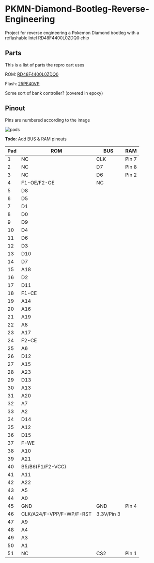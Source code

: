 # PKMN-Diamond-Bootleg-Reverse-Engineering

Project for reverse engineering a Pokemon Diamond bootleg with a reflashable Intel RD48F4400L0ZDQ0 chip


## Parts

This is a list of parts the repro cart uses


ROM: [RD48F4400L0ZDQ0](https://github.com/HDR/Datasheets/blob/master/RD48F4400L0ZDQ0.pdf)

Flash: [25PE40VP](https://github.com/HDR/Datasheets/blob/master/M25PE40.pdf)

Some sort of bank controller? (covered in epoxy)


## Pinout

Pins are numbered according to the image

![pads](BackNumbered.png)

**Todo:** Add BUS & RAM pinouts

| Pad | ROM | BUS | RAM |
|-|-|-|-|
| 1 | NC | CLK | Pin 7 |
| 2 | NC | D7 | Pin 8 |
| 3 | NC | D6 | Pin 2 |
| 4 | F1-OE/F2-OE | NC |  |
| 5 | D8 |  |  |
| 6 | D5 |  |  |
| 7 | D1 |  |  |
| 8 | D0 |  |  |
| 9 | D9 |  |  |
| 10 | D4 |  |  |
| 11 | D6 |  |  |
| 12 | D3 |  |  |
| 13 | D10 |  |  |
| 14 | D7 |  |  |
| 15 | A18 |  |  |
| 16 | D2 |  |  |
| 17 | D11 |  |  |
| 18 | F1-CE |  |  |
| 19 | A14 |  |  |
| 20 | A16 |  |  |
| 21 | A19 |  |  |
| 22 | A8 |  |  |
| 23 | A17 |  |  |
| 24 | F2-CE |  |  |
| 25 | A6 |  |  |
| 26 | D12 |  |  |
| 27 | A15 |  |  |
| 28 | A23 |  |  |
| 29 | D13 |  |  |
| 30 | A13 |  |  |
| 31 | A20 |  |  |
| 32 | A7 |  |  |
| 33 | A2 |  |  |
| 34 | D14 |  |  |
| 35 | A12 |  |  |
| 36 | D15 |  |  |
| 37 | F-WE |  |  |
| 38 | A10 |  |  |
| 39 | A21 |  |  |
| 40 | B5/B6(F1/F2-VCC) |  |  |
| 41 | A11 |  |  |
| 42 | A22 |  |  |
| 43 | A5 |  |  |
| 44 | A0 |  |  |
| 45 | GND | GND | Pin 4 |
| 46 | CLK/A24/F-VPP/F-WP/F-RST | 3.3V/Pin 3 |  |
| 47 | A9 |  |  |
| 48 | A4 |  |  |
| 49 | A3 |  |  |
| 50 | A1 |  |  |
| 51 | NC | CS2 | Pin 1 |